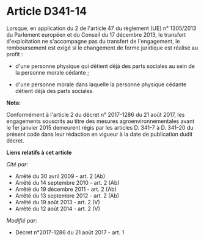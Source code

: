 # Article D341-14

Lorsque, en application du 2 de l'article 47 du règlement (UE) n° 1305/2013 du Parlement européen et du Conseil du 17
décembre 2013, le transfert d'exploitation ne s'accompagne pas du transfert de l'engagement, le remboursement est exigé si le
changement de forme juridique est réalisé au profit :

- d'une personne physique qui détient déjà des parts sociales au sein de la personne morale cédante ;

- d'une personne morale dans laquelle la personne physique cédante détient déjà des parts sociales.

**Nota:**

Conformément à l'article 2 du décret n° 2017-1286 du 21 août 2017, les engagements souscrits au titre des mesures
agroenvironnementales avant le 1er janvier 2015 demeurent régis par les articles D. 341-7 à D. 341-20 du présent code dans
leur rédaction en vigueur à la date de publication dudit décret.

**Liens relatifs à cet article**

_Cité par_:

  - Arrêté du 30 avril 2009 - art. 2 (Ab)
  - Arrêté du 14 septembre 2010 - art. 2 (Ab)
  - Arrêté du 19 décembre 2011 - art. 2 (Ab)
  - Arrêté du 13 septembre 2012 - art. 2 (Ab)
  - Arrêté du 19 août 2013 - art. 2 (V)
  - Arrêté du 12 août 2014 - art. 2 (V)

_Modifié par_:

  - Décret n°2017-1286 du 21 août 2017 - art. 1
